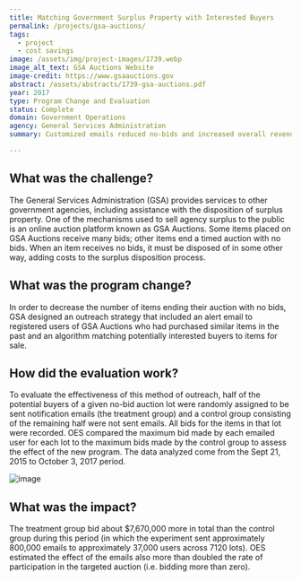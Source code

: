 ```yaml
---
title: Matching Government Surplus Property with Interested Buyers
permalink: /projects/gsa-auctions/ 
tags:
  - project
  - cost savings
image: /assets/img/project-images/1739.webp
image_alt_text: GSA Auctions Website
image-credit: https://www.gsaauctions.gov
abstract: /assets/abstracts/1739-gsa-auctions.pdf
year: 2017
type: Program Change and Evaluation
status: Complete
domain: Government Operations
agency: General Services Administration 
summary: Customized emails reduced no-bids and increased overall revenue on gsaauctions.gov.

---
```

## What was the challenge?

The General Services  Administration (GSA) provides services to other government agencies, including assistance with the disposition of surplus property. One of the mechanisms used to sell agency surplus to the public is an online auction platform known as GSA Auctions. Some items placed on GSA Auctions receive many bids; other items end a timed auction with no bids. When an item receives no bids, it must be disposed of in some other way, adding costs to the surplus disposition  process.

## What was the program change?

In order to decrease the number of items ending their auction with no bids, GSA designed an outreach strategy that included an alert email to registered users of GSA Auctions who had purchased similar items in the past and an algorithm matching potentially interested buyers to items for sale.

## How did the evaluation work?

To evaluate the effectiveness  of this method of outreach,  half of the potential buyers of  a given no-bid auction lot were randomly assigned to be sent notification emails (the treatment group) and a control group consisting of  the remaining half were not sent emails.  All bids for the items in that lot were recorded. OES compared the maximum bid made by each emailed user for each lot to the maximum bids made by the control group to assess the effect of the new program. The data analyzed come from the Sept 21, 2015 to October 3, 2017 period.

![image]({{site.baseurl}}/assets/img/project-images/1739-graph.png)

## What was the impact?

The treatment group bid about $7,670,000 more in total than the control group during this period (in which the experiment sent approximately 800,000 emails to approximately 37,000 users across 7120 lots). OES estimated the effect of the emails also more than doubled the rate of participation in the targeted auction (i.e. bidding more than zero).
